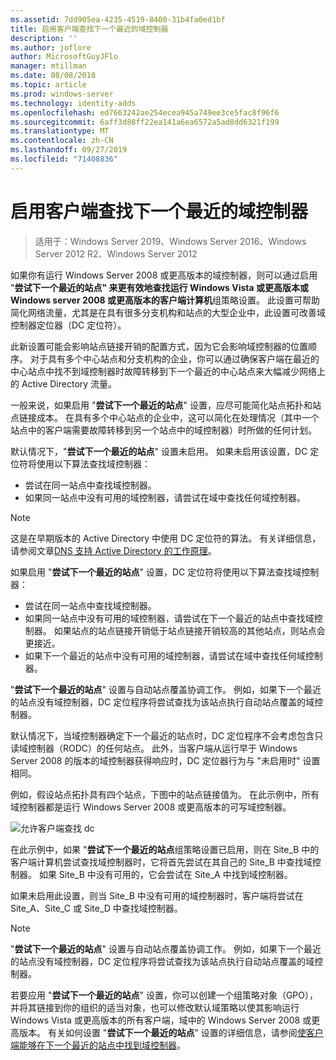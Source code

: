 ```yaml
---
ms.assetid: 7dd905ea-4235-4519-8400-31b4fa0ed1bf
title: 启用客户端查找下一个最近的域控制器
description: ''
ms.author: joflore
author: MicrosoftGuyJFlo
manager: mtillman
ms.date: 08/08/2018
ms.topic: article
ms.prod: windows-server
ms.technology: identity-adds
ms.openlocfilehash: ed7663242ae254ecea945a749ee3ce5fac8f96f6
ms.sourcegitcommit: 6aff3d88ff22ea141a6ea6572a5ad8dd6321f199
ms.translationtype: MT
ms.contentlocale: zh-CN
ms.lasthandoff: 09/27/2019
ms.locfileid: "71408836"
---
```

# <a name="enabling-clients-to-locate-the-next-closest-domain-controller"></a>启用客户端查找下一个最近的域控制器

>适用于：Windows Server 2019、Windows Server 2016、Windows Server 2012 R2、Windows Server 2012

如果你有运行 Windows Server 2008 或更高版本的域控制器，则可以通过启用 "**尝试下一个最近的站点" 来更有效地查找运行 Windows Vista 或更高版本或 Windows server 2008 或更高版本的客户端计算机**组策略设置。 此设置可帮助简化网络流量，尤其是在具有很多分支机构和站点的大型企业中，此设置可改善域控制器定位器（DC 定位符）。

此新设置可能会影响站点链接开销的配置方式，因为它会影响域控制器的位置顺序。 对于具有多个中心站点和分支机构的企业，你可以通过确保客户端在最近的中心站点中找不到域控制器时故障转移到下一个最近的中心站点来大幅减少网络上的 Active Directory 流量。

一般来说，如果启用 "**尝试下一个最近的站点**" 设置，应尽可能简化站点拓扑和站点链接成本。 在具有多个中心站点的企业中，这可以简化在处理情况（其中一个站点中的客户端需要故障转移到另一个站点中的域控制器）时所做的任何计划。

默认情况下，"**尝试下一个最近的站点**" 设置未启用。 如果未启用该设置，DC 定位符将使用以下算法查找域控制器：

- 尝试在同一站点中查找域控制器。
- 如果同一站点中没有可用的域控制器，请尝试在域中查找任何域控制器。

> [!NOTE]
> 这是在早期版本的 Active Directory 中使用 DC 定位符的算法。 有关详细信息，请参阅文章[DNS 支持 Active Directory 的工作原理](https://go.microsoft.com/fwlink/?LinkId=108587)。

如果启用 "**尝试下一个最近的站点**" 设置，DC 定位符将使用以下算法查找域控制器：

- 尝试在同一站点中查找域控制器。
- 如果同一站点中没有可用的域控制器，请尝试在下一个最近的站点中查找域控制器。 如果站点的站点链接开销低于站点链接开销较高的其他站点，则站点会更接近。
- 如果下一个最近的站点中没有可用的域控制器，请尝试在域中查找任何域控制器。

"**尝试下一个最近的站点**" 设置与自动站点覆盖协调工作。 例如，如果下一个最近的站点没有域控制器，DC 定位程序将尝试查找为该站点执行自动站点覆盖的域控制器。

默认情况下，当域控制器确定下一个最近的站点时，DC 定位程序不会考虑包含只读域控制器（RODC）的任何站点。 此外，当客户端从运行早于 Windows Server 2008 的版本的域控制器获得响应时，DC 定位器行为与 "未启用时" 设置相同。

例如，假设站点拓扑具有四个站点，下图中的站点链接值为。 在此示例中，所有域控制器都是运行 Windows Server 2008 或更高版本的可写域控制器。

![允许客户端查找 dc](media/Enabling-Clients-to-Locate-the-Next-Closest-Domain-Controller/beff4087-fb2a-463b-96ac-d440a9e29b75.gif)

在此示例中，如果 "**尝试下一个最近的站点**组策略设置已启用，则在 Site_B 中的客户端计算机尝试查找域控制器时，它将首先尝试在其自己的 Site_B 中查找域控制器。 如果 Site_B 中没有可用的，它会尝试在 Site_A 中找到域控制器。

如果未启用此设置，则当 Site_B 中没有可用的域控制器时，客户端将尝试在 Site_A、Site_C 或 Site_D 中查找域控制器。

> [!NOTE]
> "**尝试下一个最近的站点**" 设置与自动站点覆盖协调工作。 例如，如果下一个最近的站点没有域控制器，DC 定位程序将尝试查找为该站点执行自动站点覆盖的域控制器。

若要应用 "**尝试下一个最近的站点**" 设置，你可以创建一个组策略对象（GPO），并将其链接到你的组织的适当对象，也可以修改默认域策略以使其影响运行 Windows Vista 或更高版本的所有客户端，域中的 Windows Server 2008 或更高版本。 有关如何设置 "**尝试下一个最近的站点**" 设置的详细信息，请参阅[使客户端能够在下一个最近的站点中找到域控制器](https://technet.microsoft.com/library/cc772592.aspx)。
